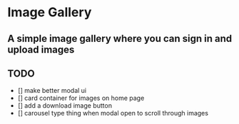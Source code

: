 # Image Gallery

## A simple image gallery where you can sign in and upload images

## TODO

- [] make better modal ui
- [] card container for images on home page
- [] add a download image button
- [] carousel type thing when modal open to scroll through images